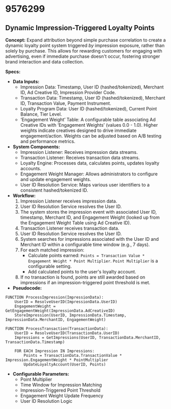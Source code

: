 # 9576299

## Dynamic Impression-Triggered Loyalty Points

**Concept:** Expand attribution beyond simple purchase correlation to create a dynamic loyalty point system triggered *by* impression exposure, rather than solely by purchase. This allows for rewarding customers for engaging with advertising, even if immediate purchase doesn't occur, fostering stronger brand interaction and data collection.

**Specs:**

*   **Data Inputs:**
    *   Impression Data: Timestamp, User ID (hashed/tokenized), Merchant ID, Ad Creative ID, Impression Provider Code.
    *   Transaction Data: Timestamp, User ID (hashed/tokenized), Merchant ID, Transaction Value, Payment Instrument.
    *   Loyalty Program Data: User ID (hashed/tokenized), Current Point Balance, Tier Level.
    *   ‘Engagement Weight’ Table:  A configurable table associating Ad Creative IDs with ‘Engagement Weights’ (values 0.0 - 1.0).  Higher weights indicate creatives designed to drive immediate engagement/action.  Weights can be adjusted based on A/B testing and performance metrics.
*   **System Components:**
    *   Impression Listener:  Receives impression data streams.
    *   Transaction Listener: Receives transaction data streams.
    *   Loyalty Engine:  Processes data, calculates points, updates loyalty accounts.
    *   Engagement Weight Manager:  Allows administrators to configure and update engagement weights.
    *   User ID Resolution Service:  Maps various user identifiers to a consistent hashed/tokenized ID.
*   **Workflow:**
    1.  Impression Listener receives impression data.
    2.  User ID Resolution Service resolves the User ID.
    3.  The system stores the impression event with associated User ID, timestamp, Merchant ID, and Engagement Weight (looked up from the Engagement Weight Table using Ad Creative ID).
    4.  Transaction Listener receives transaction data.
    5.  User ID Resolution Service resolves the User ID.
    6.  System searches for impressions associated with the User ID and Merchant ID within a configurable time window (e.g., 7 days).
    7.  For each matched impression:
        *   Calculate points earned: `Points = Transaction Value * Engagement Weight * Point Multiplier`.  `Point Multiplier` is a configurable setting.
        *   Add calculated points to the user's loyalty account.
    8.  If no transaction is found, points are still awarded based on impressions if an impression-triggered point threshold is met.
*   **Pseudocode:**

```
FUNCTION ProcessImpression(ImpressionData):
    UserID = ResolveUserID(ImpressionData.UserID)
    EngagementWeight = GetEngagementWeight(ImpressionData.AdCreativeID)
    StoreImpression(UserID, ImpressionData.Timestamp, ImpressionData.MerchantID, EngagementWeight)

FUNCTION ProcessTransaction(TransactionData):
    UserID = ResolveUserID(TransactionData.UserID)
    Impressions = GetImpressions(UserID, TransactionData.MerchantID, TransactionData.Timestamp)

    FOR EACH Impression IN Impressions:
        Points = TransactionData.TransactionValue * Impression.EngagementWeight * PointMultiplier
        UpdateLoyaltyAccount(UserID, Points)
```

*   **Configurable Parameters:**
    *   Point Multiplier
    *   Time Window for Impression Matching
    *   Impression-Triggered Point Threshold
    *   Engagement Weight Update Frequency
    *   User ID Resolution Logic